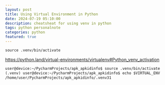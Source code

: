 ```yaml
---
layout: post
title: Using Virtual Environment in Python
date: 2024-07-19 05:10:00
description: cheatsheat for using venv in python
tags: python personalnote
categories: python
featured: true
---
```


````markdown
source .venv/bin/activate
````

<a href="https://python.land/virtual-environments/virtualenv#Python_venv_activation">
https://python.land/virtual-environments/virtualenv#Python_venv_activation</a>

````markdown
user@device:~/PycharmProjects/apk_apkidinfo$ source .venv/bin/activate
(.venv) user@device:~/PycharmProjects/apk_apkidinfo$ echo $VIRTUAL_ENV
/home/user/PycharmProjects/apk_apkidinfo/.venv31
````
